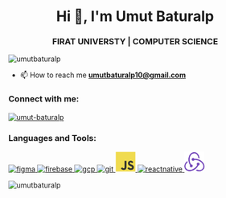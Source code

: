 <h1 align="center">Hi 👋, I'm Umut Baturalp</h1>
<h3 align="center">FIRAT UNIVERSTY | COMPUTER SCIENCE</h3>

<p align="left"> <img src="https://komarev.com/ghpvc/?username=umutbaturalp&label=Profile%20views&color=0e75b6&style=flat" alt="umutbaturalp" /> </p>

- 📫 How to reach me **umutbaturalp10@gmail.com**

<h3 align="left">Connect with me:</h3>
<p align="left">
<a href="https://linkedin.com/in/umut-baturalp" target="blank"><img align="center" src="https://raw.githubusercontent.com/rahuldkjain/github-profile-readme-generator/master/src/images/icons/Social/linked-in-alt.svg" alt="umut-baturalp" height="30" width="40" /></a>
</p>

<h3 align="left">Languages and Tools:</h3>
<p align="left"> <a href="https://www.figma.com/" target="_blank" rel="noreferrer"> <img src="https://www.vectorlogo.zone/logos/figma/figma-icon.svg" alt="figma" width="40" height="40"/> </a> <a href="https://firebase.google.com/" target="_blank" rel="noreferrer"> <img src="https://www.vectorlogo.zone/logos/firebase/firebase-icon.svg" alt="firebase" width="40" height="40"/> </a> <a href="https://cloud.google.com" target="_blank" rel="noreferrer"> <img src="https://www.vectorlogo.zone/logos/google_cloud/google_cloud-icon.svg" alt="gcp" width="40" height="40"/> </a> <a href="https://git-scm.com/" target="_blank" rel="noreferrer"> <img src="https://www.vectorlogo.zone/logos/git-scm/git-scm-icon.svg" alt="git" width="40" height="40"/> </a> <a href="https://developer.mozilla.org/en-US/docs/Web/JavaScript" target="_blank" rel="noreferrer"> <img src="https://raw.githubusercontent.com/devicons/devicon/master/icons/javascript/javascript-original.svg" alt="javascript" width="40" height="40"/> </a> <a href="https://reactnative.dev/" target="_blank" rel="noreferrer"> <img src="https://reactnative.dev/img/header_logo.svg" alt="reactnative" width="40" height="40"/> </a> <a href="https://redux.js.org" target="_blank" rel="noreferrer"> <img src="https://raw.githubusercontent.com/devicons/devicon/master/icons/redux/redux-original.svg" alt="redux" width="40" height="40"/> </a> </p>

<p><img align="center" src="https://github-readme-stats.vercel.app/api/top-langs?username=umutbaturalp&show_icons=true&locale=en&layout=compact" alt="umutbaturalp" /></p>
